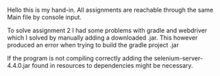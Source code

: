 Hello this is my hand-in.
All assignments are reachable through the same Main file by console input.

To solve assignment 2 I had some problems with gradle and webdriver which I solved by manually adding a downloaded .jar. This however produced an error when trying to build the gradle project .jar

If the program is not compiling correctly adding the selenium-server-4.4.0.jar found in resources to dependencies might be necessary.